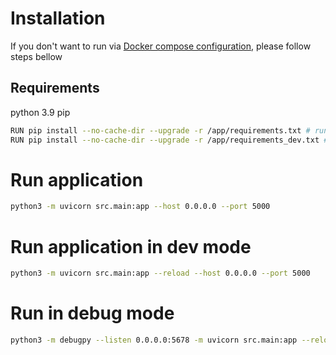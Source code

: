 # Installation

If you don't want to run via [Docker compose configuration](/README.md), please follow steps bellow

## Requirements 

python 3.9
pip

```bash
RUN pip install --no-cache-dir --upgrade -r /app/requirements.txt # run deps
RUN pip install --no-cache-dir --upgrade -r /app/requirements_dev.txt # run this line to install dev deps
```

# Run application

```bash
python3 -m uvicorn src.main:app --host 0.0.0.0 --port 5000
```

# Run application in dev mode

```bash
python3 -m uvicorn src.main:app --reload --host 0.0.0.0 --port 5000
```

# Run in debug mode

```bash
python3 -m debugpy --listen 0.0.0.0:5678 -m uvicorn src.main:app --reload --host 0.0.0.0 --port 5000
```